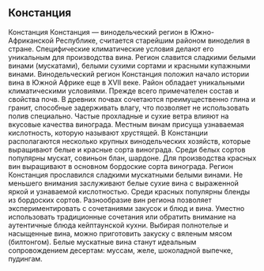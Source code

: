 ## Констанция 

Констанция
Констанция — винодельческий регион в Южно-Африканской Республике, считается старейшим районом виноделия в стране. Специфические климатические условия делают его уникальным для производства вина. Регион славится сладкими белыми винами (мускатами), белыми сухими сортами и красными купажными винами.
Винодельческий регион Констанция положил начало истории вина в Южной Африке еще в XVII веке. Район обладает уникальными климатическими условиями. Прежде всего примечателен состав и свойства почв. В древних почвах сочетаются преимущественно глина и гранит, способные задерживать влагу, что позволяет не использовать полив специально. 
Частые прохладные и сухие ветра влияют на вкусовые качества винограда. Местным винам присуща узнаваемая кислотность, которую называют хрустящей.
В Констанции располагаются несколько крупных винодельческих хозяйств, которые выращивают белые и красные сорта винограда. Среди белых сортов популярны мускат, совиньон блан, шардоне. Для производства красных вин выращивают в основном бордоские сорта винограда.
Регион Констанция прославился сладкими мускатными белыми винами. Не меньшего внимания заслуживают белые сухие вина с выраженной яркой и узнаваемой кислотностью. Среди красных популярны бленды из бордоских сортов.
Разнообразие вин региона позволяет экспериментировать с сочетаниями закусок и блюд и вина. Уместно использовать традиционные сочетания или обратить внимание на аутентичные блюда кейптаунской кухни. 
Выбирая полнотелые и насыщенные вина, можно приготовить закуску с вяленым мясом (билтонгом). Белые мускатные вина станут идеальным сопровождением десертам: муссам, желе, шоколадной выпечке, пудингам.
